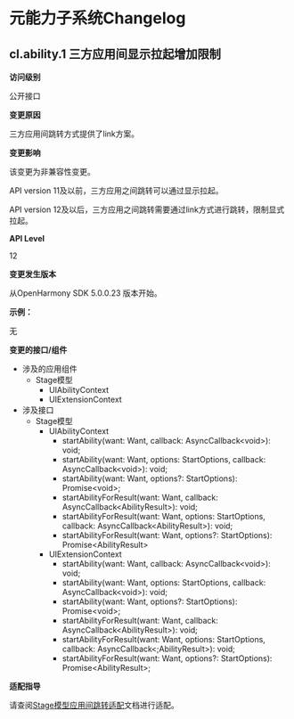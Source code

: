 # 元能力子系统Changelog

## cl.ability.1  三方应用间显示拉起增加限制

**访问级别**

公开接口

**变更原因**

三方应用间跳转方式提供了link方案。

**变更影响**

该变更为非兼容性变更。

API version 11及以前，三方应用之间跳转可以通过显示拉起。

API version 12及以后，三方应用之间跳转需要通过link方式进行跳转，限制显式拉起。

**API Level**

12

**变更发生版本**

从OpenHarmony SDK 5.0.0.23 版本开始。

**示例：**

无

**变更的接口/组件**

 - 涉及的应用组件
   - Stage模型
     - UIAbilityContext
     - UIExtensionContext
 - 涉及接口
   - Stage模型
     - UIAbilityContext
       - startAbility(want: Want, callback: AsyncCallback&lt;void&gt;): void;
       - startAbility(want: Want, options: StartOptions, callback: AsyncCallback&lt;void&gt;): void;
       - startAbility(want: Want, options?: StartOptions): Promise&lt;void&gt;;
       - startAbilityForResult(want: Want, callback: AsyncCallback&lt;AbilityResult&gt;): void;
       - startAbilityForResult(want: Want, options: StartOptions, callback: AsyncCallback&lt;AbilityResult&gt;): void;
       - startAbilityForResult(want: Want, options?: StartOptions): Promise&lt;AbilityResult&gt;
     - UIExtensionContext
       - startAbility(want: Want, callback: AsyncCallback&lt;void&gt;): void;
       - startAbility(want: Want, options: StartOptions, callback: AsyncCallback&lt;void&gt;): void;
       - startAbility(want: Want, options?: StartOptions): Promise&lt;void&gt;;
       - startAbilityForResult(want: Want, callback: AsyncCallback&lt;AbilityResult&gt;): void;
       - startAbilityForResult(want: Want, options: StartOptions, callback: AsyncCallback&lt;;AbilityResult&gt;): void;
       - startAbilityForResult(want: Want, options?: StartOptions): Promise&lt;AbilityResult&gt;;

**适配指导**

请查阅[Stage模型应用间跳转适配](../../../application-dev/application-models/uiability-startup-adjust.md)文档进行适配。